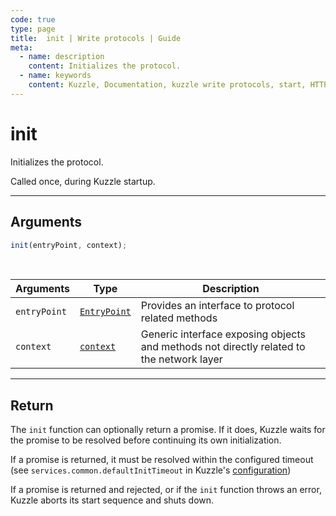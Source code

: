 ```yaml
---
code: true
type: page
title:  init | Write protocols | Guide 
meta:
  - name: description
    content: Initializes the protocol.
  - name: keywords
    content: Kuzzle, Documentation, kuzzle write protocols, start, HTTP, MQTT, init
---
```


# init

Initializes the protocol.

Called once, during Kuzzle startup.

---

## Arguments

```js
init(entryPoint, context);
```

<br/>

| Arguments    | Type                                                           | Description                                                                              |
| ------------ | -------------------------------------------------------------- | ---------------------------------------------------------------------------------------- |
| `entryPoint` | [`EntryPoint`](/core/2/guides/write-protocols/entrypoint/intro) | Provides an interface to protocol related methods                                        |
| `context`    | [`context`](/core/2/guides/write-protocols/context)       | Generic interface exposing objects and methods not directly related to the network layer |

---

## Return

The `init` function can optionally return a promise. If it does, Kuzzle waits for the promise to be resolved before continuing its own initialization.

If a promise is returned, it must be resolved within the configured timeout (see `services.common.defaultInitTimeout` in Kuzzle's [configuration](/core/2/guides/advanced/configuration))

If a promise is returned and rejected, or if the `init` function throws an error, Kuzzle aborts its start sequence and shuts down.
